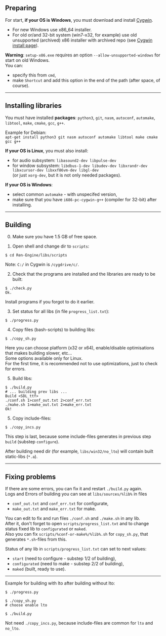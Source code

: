 ## Preparing

For start, **if your OS is Windows**, you must download and install
[Cygwin](https://cygwin.com).  
* For new Windows use x86_64 installer.
* For old or/and 32-bit system (win7-x32, for example) use old unsupported (archived) x86 installer
with archived repo (see [Cygwin install page](https://cygwin.com/install.html)).

**Warning**: `setup-x86.exe` requires an option `--allow-unsupported-windows` for start on old Windows.  
You can:
* specify this from `cmd`,
* make `Shortcut` and add this option in the end of the path (after space, of course).

***

## Installing libraries

You must have installed **packages**:
`python3`, `git`, `nasm`, `autoconf`, `automake`, `libtool`, `make`, `cmake`, `gcc`, `g++`.

Example for Debian:  
`apt-get install python3 git nasm autoconf automake libtool make cmake gcc g++`

**If your OS is Linux**, you must also install:
* for audio subsystem: `libasound2-dev libpulse-dev`
* for window subsystem: `libdbus-1-dev libudev-dev libxrandr-dev libxcursor-dev libxxf86vm-dev libgl-dev`  
(or just `xorg-dev`, but it is not only needed packages).

**If your OS is Windows**:
* select common `automake` - with unspecifed version,
* make sure that you have `i686-pc-cygwin-g++` (compiler for 32-bit) after installing.

***

## Building

0. Make sure you have 1.5 GB of free space.


1. Open shell and change dir to `scripts`:
```
$ cd Ren-Engine/libs/scripts
```
Note: `C:/` in Cygwin is `/cygdrive/c/`.


2. Check that the programs are installed and the libraries are ready to be built:
```
$ ./check.py
Ok.
```
Install programs if you forgot to do it earlier.


3. Set <start> status for all libs (in file `progress_list.txt`):
```
$ ./progress.py
```


4. Copy files (bash-scripts) to building libs:
```
$ ./copy_sh.py
```
Here you can choose platform (x32 or x64), enable/disable optimisations that makes building slower, etc...  
Some options available only for Linux.  
For the first time, it is recommended not to use optimizations, just to check for errors.


5. Build libs:
```
$ ./build.py
# ... building prev libs ...
Build <SDL_ttf>
./conf.sh 1>conf_out.txt 2>conf_err.txt
./make.sh 1>make_out.txt 2>make_err.txt
Ok!
```


5. Copy include-files:
```
$ ./copy_incs.py
```
This step is last, because some include-files generates in previous step `build` (substep `configure`).


After building need dir (for example, `libs/win32/no_lto`) will contain built static-libs (`*.a`).

***

## Fixing problems

If there are some errors, you can fix it and restart `./build.py` again.  
Logs and Errors of building you can see at `libs/sources/%lib%` in files
* `conf_out.txt` and `conf_err.txt` for configurate,
* `make_out.txt` and `make_err.txt` for make.

You can edit to fix and run files `./conf.sh` and `./make.sh` in any lib.  
After it, don't forget to open `scripts/progress_list.txt` and to change status fixed lib to `configurated` or `maked`.  
Also you can fix `scripts/%conf-or-make%/%lib%.sh` for `copy_sh.py`, that generates `*.sh`-files from this.

Status of any lib in `scripts/progress_list.txt` can set to next values:
* `start` (need to configure - substep 1/2 of building),
* `configurated` (need to make - substep 2/2 of building),
* `maked` (built, ready to use).

***

Example for building with lto after building without lto:
```
$ ./progress.py

$ ./copy_sh.py
# choose enable lto

$ ./build.py
```
Not need `./copy_incs.py`, because include-files are common for `lto` and `no_lto`.
